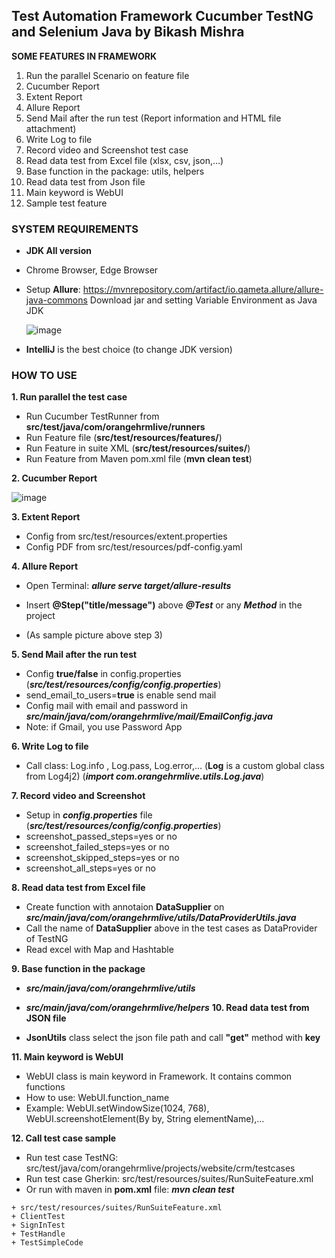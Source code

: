 ## Test Automation Framework Cucumber TestNG and Selenium Java by Bikash Mishra

**SOME FEATURES IN FRAMEWORK**

1. Run the parallel Scenario on feature file
2. Cucumber Report
3. Extent Report
4. Allure Report
5. Send Mail after the run test (Report information and HTML file attachment)
6. Write Log to file
7. Record video and Screenshot test case
8. Read data test from Excel file (xlsx, csv, json,...)
9. Base function in the package: utils, helpers
10. Read data test from Json file
11. Main keyword is WebUI
12. Sample test feature

### **SYSTEM REQUIREMENTS**

- **JDK All version**
- Chrome Browser, Edge Browser
- Setup **Allure**:
  https://mvnrepository.com/artifact/io.qameta.allure/allure-java-commons
  Download jar and setting Variable Environment as Java JDK

  ![image](https://user-images.githubusercontent.com/87883620/161661705-b8706957-5a26-4faf-8ddf-2f9aef78418e.png)

- **IntelliJ** is the best choice (to change JDK version)

### **HOW TO USE**

**1. Run parallel the test case**

- Run Cucumber TestRunner from **src/test/java/com/orangehrmlive/runners**
- Run Feature file (**src/test/resources/features/**)
- Run Feature in suite XML (**src/test/resources/suites/**)
- Run Feature from Maven pom.xml file
  (**mvn clean test**)

**2. Cucumber Report**

![image](https://user-images.githubusercontent.com/87883620/194338092-1046970c-2ca4-40da-b0e8-b03f71656c09.png)

**3. Extent Report**

- Config from src/test/resources/extent.properties
- Config PDF from src/test/resources/pdf-config.yaml



**4. Allure Report**

- Open Terminal: **_allure serve target/allure-results_**



- Insert **@Step("title/message")** above **_@Test_** or any **_Method_** in the project
- (As sample picture above step 3)



**5. Send Mail after the run test**

- Config **true/false** in config.properties
  (**_src/test/resources/config/config.properties_**)
- send_email_to_users=**true** is enable send mail
- Config mail with email and password in **_src/main/java/com/orangehrmlive/mail/EmailConfig.java_**
- Note: if Gmail, you use Password App


**6. Write Log to file**

- Call class: Log.info , Log.pass, Log.error,... (**Log** is a custom global class from Log4j2)
  (**_import com.orangehrmlive.utils.Log.java_**)



**7. Record video and Screenshot**

- Setup in **_config.properties_** file
  (**_src/test/resources/config/config.properties_**)
- screenshot_passed_steps=yes or no
- screenshot_failed_steps=yes or no
- screenshot_skipped_steps=yes or no
- screenshot_all_steps=yes or no

  

**8. Read data test from Excel file**

- Create function with annotaion **DataSupplier** on **_src/main/java/com/orangehrmlive/utils/DataProviderUtils.java_**
- Call the name of **DataSupplier** above in the test cases as DataProvider of TestNG
- Read excel with Map and Hashtable

**9. Base function in the package**

- **_src/main/java/com/orangehrmlive/utils_**
- **_src/main/java/com/orangehrmlive/helpers_**
**10. Read data test from JSON file**

- **JsonUtils** class select the json file path and call **"get"** method with **key**

**11. Main keyword is WebUI**

- WebUI class is main keyword in Framework. It contains common functions
- How to use: WebUI.function_name
- Example: WebUI.setWindowSize(1024, 768), WebUI.screenshotElement(By by, String elementName),...

**12. Call test case sample**

- Run test case TestNG: src/test/java/com/orangehrmlive/projects/website/crm/testcases
- Run test case Gherkin: src/test/resources/suites/RunSuiteFeature.xml
- Or run with maven in **pom.xml** file:  ***mvn clean test***

```
+ src/test/resources/suites/RunSuiteFeature.xml
+ ClientTest
+ SignInTest
+ TestHandle
+ TestSimpleCode
```

